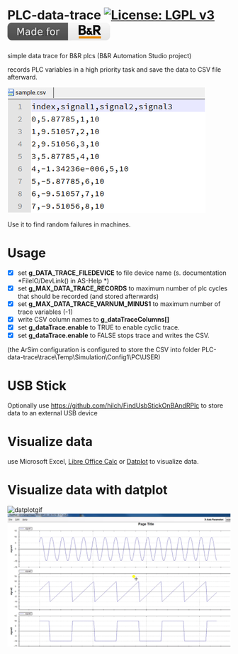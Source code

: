 # PLC-data-trace [![License: LGPL v3](https://img.shields.io/badge/License-LGPL%20v3-blue.svg)](https://www.gnu.org/licenses/lgpl-3.0) [![Made For B&R](https://github.com/hilch/BandR-badges/blob/main/Made-For-BrAutomation.svg)](https://www.br-automation.com)
simple data trace for B&amp;R plcs
(B&R Automation Studio project)

records PLC variables in a high priority task and 
save the data to CSV file afterward.

![csvsample](https://github.com/hilch/PLC-data-trace/blob/master/doc/ScreenshotSampleData.PNG)

Use it to find random failures in machines.

# Usage
- [x] set **g_DATA_TRACE_FILEDEVICE** to file device name (s. documentation *FileIO/DevLink() in AS-Help *)
- [x] set **g_MAX_DATA_TRACE_RECORDS** to maximum number of plc cycles that should be recorded (and stored afterwards)
- [x] set **g_MAX_DATA_TRACE_VARNUM_MINUS1** to maximum number of trace variables (-1)
- [x] write CSV column names to **g_dataTraceColumns[]** 
- [x] set **g_dataTrace.enable** to TRUE to enable cyclic trace.
- [x] set **g_dataTrace.enable** to FALSE stops trace and writes the CSV.

(the ArSim configuration is configured to store the CSV into folder PLC-data-trace\trace\Temp\Simulation\Config1\PC\USER)

# USB Stick
Optionally use https://github.com/hilch/FindUsbStickOnBAndRPlc to store data to an external USB device

# Visualize data
use Microsoft Excel, [Libre Office Calc](https://de.libreoffice.org/discover/calc/) or [Datplot](https://www.datplot.com) to visualize data.

# Visualize data with datplot
![datplotgif](https://github.com/hilch/PLC-data-trace/blob/master/doc/view_in_datplot.gif)
![datplot](https://github.com/hilch/PLC-data-trace/blob/master/doc/datplot.PNG)
